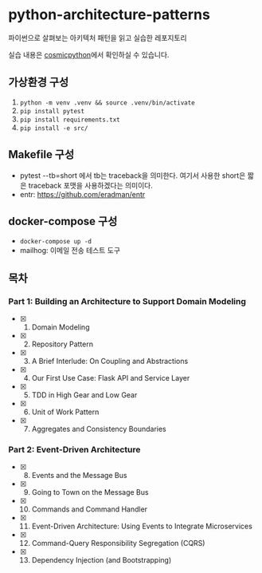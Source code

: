 # python-architecture-patterns

파이썬으로 살펴보는 아키텍처 패턴을 읽고 실습한 레포지토리

실습 내용은 [cosmicpython](https://www.cosmicpython.com/)에서 확인하실 수 있습니다.

## 가상환경 구성

1. `python -m venv .venv && source .venv/bin/activate`
2. `pip install pytest`
3. `pip install requirements.txt`
4. `pip install -e src/`

## Makefile 구성

- pytest --tb=short 에서 tb는 traceback을 의미한다. 여기서 사용한 short은 짧은 traceback 포맷을 사용하겠다는 의미이다.
- entr: https://github.com/eradman/entr

## docker-compose 구성

- `docker-compose up -d`
- mailhog: 이메일 전송 테스트 도구

## 목차

### Part 1: Building an Architecture to Support Domain Modeling

- [x] 1. Domain Modeling
- [x] 2. Repository Pattern
- [x] 3. A Brief Interlude: On Coupling and Abstractions
- [x] 4. Our First Use Case: Flask API and Service Layer
- [x] 5. TDD in High Gear and Low Gear
- [x] 6. Unit of Work Pattern
- [x] 7. Aggregates and Consistency Boundaries

### Part 2: Event-Driven Architecture

- [x] 8. Events and the Message Bus
- [x] 9. Going to Town on the Message Bus
- [x] 10. Commands and Command Handler
- [x] 11. Event-Driven Architecture: Using Events to Integrate Microservices
- [x] 12. Command-Query Responsibility Segregation (CQRS)
- [x] 13. Dependency Injection (and Bootstrapping)
